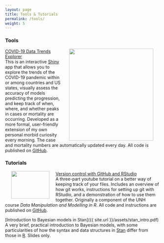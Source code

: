 ```yaml
---
layout: page
title: Tools & Tutorials
permalink: /tools/
weight: 5
---
```


### Tools  
<img width="275" height="300" style="float:right; margin: 0px 20px" src="{{ site.url }}/assets/COVID_Italy.png">[COVID-19 Data Trends Explorer](https://sz-tim.shinyapps.io/covid19-ihme/)    
This is an interactive [Shiny](https://shiny.rstudio.com/) app that allows you to explore the trends of the COVID-19 pandemic within or among countries and US states, visually assess the accuracy of models predicting the progression, and keep track of when, where, and whether peaks in cases or mortality are occurring. Developed as a more formal, user-friendly extension of my own personal morbid curiosity every morning. The case and mortality numbers are automatically updated every day. All code is published on [GitHub](https://github.com/Sz-Tim/COVID19-IHME).  


### Tutorials   
<img width="125" height="90" style="float:left; margin: 0px 20px" src="{{ site.url }}/assets/git_workflow.png">[Version control with GitHub and RStudio](https://www.youtube.com/playlist?list=PL7GjEq0oE7-YrZoV5eWkO-YOQbZtz-RxX)  
A three-part youtube tutorial on a better way of keeping track of your files. Includes an overview of how git works, instructions for setting up git with RStudio, and a demonstration of how to use them together. Originally a component of the UNH course *Data Manipulation and Modelling in R*. All code and instructions are published on [GitHub](https://github.com/Sz-Tim/NR995_Module_9).  

[Introduction to Bayesian models in Stan]({{ site.url }}/assets/stan_intro.pdf)  
A very brief, practical introduction to Bayesian models, with some particularities of how the syntax and data structures in [Stan](https://mc-stan.org//) differ from those in [R](http://cran.r-project.org/). Slides only. 
